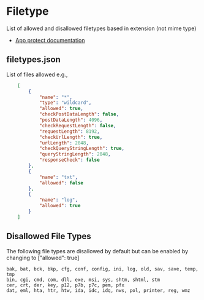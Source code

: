 # Filetype

List of allowed and disallowed filetypes based in extension (not mime type)

+ [App protect documentation](https://docs.nginx.com/nginx-app-protect/configuration/#file-types)

## filetypes.json

List of files allowed e.g., 

```json
    [
        {
            "name": "*",
            "type": "wildcard",
            "allowed": true,
            "checkPostDataLength": false,
            "postDataLength": 4096,
            "checkRequestLength": false,
            "requestLength": 8192,
            "checkUrlLength": true,
            "urlLength": 2048,
            "checkQueryStringLength": true,
            "queryStringLength": 2048,
            "responseCheck": false
        },
        {
            "name": "txt",
            "allowed": false
        },
        {
            "name": "log",
            "allowed": true
        }
    ]
```

## Disallowed File Types

The following file types are disallowed by default but can be enabled by changing to ["allowed": true]

    bak, bat, bck, bkp, cfg, conf, config, ini, log, old, sav, save, temp, tmp
    bin, cgi, cmd, com, dll, exe, msi, sys, shtm, shtml, stm
    cer, crt, der, key, p12, p7b, p7c, pem, pfx
    dat, eml, hta, htr, htw, ida, idc, idq, nws, pol, printer, reg, wmz
